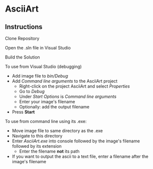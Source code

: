 # AsciiArt

## Instructions

Clone Repository

Open the .sln file in Visual Studio

Build the Solution

To use from Visual Studio (debugging)
* Add image file to *bin/Debug*
* Add *Command line arguments* to the AsciiArt project
  * Right-click on the project AsciiArt and select _Properties_
  * Go to _Debug_
  * Under _Start Options_ is _Command line arguments_
  * Enter your image's filename
  * Optionally: add the output filename
* Press **Start**

To use from command line using its .exe:
* Move image file to same directory as the .exe
* Navigate to this directory
* Enter _AsciiArt.exe_ into console followed by the image's filename followed by its extension
  * Enter the filename **not** its path
* If you want to output the ascii to a text file, enter a filename after the image's filename
